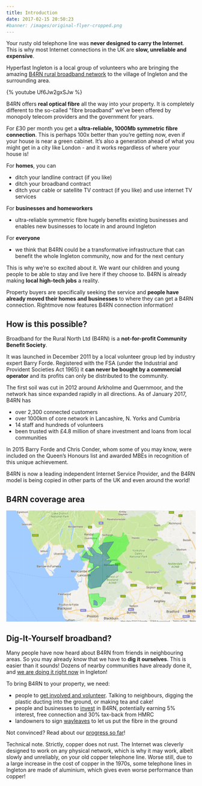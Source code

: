 ```yaml
---
title: Introduction
date: 2017-02-15 20:50:23
#banner: /images/original-flyer-cropped.png
---
```


Your rusty old telephone line was **never designed to carry the Internet**. This is why most Internet connections in the UK are **slow, unreliable and expensive**.

Hyperfast Ingleton is a local group of volunteers who are bringing the amazing [B4RN rural broadband network](https://b4rn.org.uk/) to the village of Ingleton and the surrounding area.

{% youtube Uf6Jw2gxSJw %}


B4RN offers **real optical fibre** all the way into your property. It is completely different to the so-called "fibre broadband" we've been offered by monopoly telecom providers and the government for years.

For £30 per month you get a **ultra-reliable, 1000Mb symmetric fibre connection**. This is perhaps 100x better than you’re getting now, even if your house is near a green cabinet. It’s also a generation ahead of what you might get in a city like London - and it works regardless of where your house is!

For **homes**, you can

- ditch your landline contract (if you like)
- ditch your broadband contract
- ditch your cable or satellite TV contract (if you like) and use internet TV services

For **businesses and homeworkers**

- ultra-reliable symmetric fibre hugely benefits existing businesses and enables new businesses to locate in and around Ingleton

For **everyone**

- we think that B4RN could be a transformative infrastructure that can benefit the whole Ingleton community, now and for the next century

This is why we’re so excited about it. We want our children and young people to be able to stay and live here if they choose to. B4RN is already making **local high-tech jobs** a reality. 

Property buyers are specifically seeking the service and **people have already moved their homes and businesses** to where they can get a B4RN connection. Rightmove now features B4RN connection information! 

## How is this possible?

Broadband for the Rural North Ltd (B4RN) is a **not-for-profit Community Benefit Society**.

It was launched in December 2011 by a local volunteer group led by industry expert Barry Forde. Registered with the FSA (under the Industrial and Provident Societies Act 1965) it **can never be bought by a commercial operator** and its profits can only be distributed to the community.

The first soil was cut in 2012 around Arkholme and Quernmoor, and the network has since expanded rapidly in all directions. As of January 2017, B4RN has

- over 2,300 connected customers
- over 1000km of core network in Lancashire, N. Yorks and Cumbria
- 14 staff and hundreds of volunteers
- been trusted with £4.8 million of share investment and loans from local communities

In 2015 Barry Forde and Chris Conder, whom some of you may know, were included on the Queen’s Honours list and awarded MBEs in recognition of this unique achievement.

B4RN is now a leading independent Internet Service Provider, and the B4RN model is being copied in other parts of the UK and even around the world!

## B4RN coverage area

![B4RN coverage area, actual and planned, January 2017](/images/coverage-area.png)

## Dig-It-Yourself broadband?

Many people have now heard about B4RN from friends in neighbouring areas. So you may already know that we have to **dig it ourselves**. This is easier than it sounds! Dozens of nearby communities have already done it, and [we are doing it right now](/progress/) in Ingleton! 

To bring B4RN to your property, we need:

- people to [get involved and volunteer](/volunteers/). Talking to neighbours, digging the plastic ducting into the ground, or making tea and cake! 
- people and businesses to [invest](/investing/) in B4RN, potentially earning 5% interest, free connection and 30% tax-back from HMRC
- landowners to sign [wayleaves](https://b4rn.org.uk/b4rn-wayleave-agreement/) to let us put the fibre in the ground

Not convinced? Read about our [progress so far](/progress/)!

Technical note. Strictly, copper does not rust. The Internet was cleverly designed to work on any physical network, which is why it may work, albeit slowly and unreliably, on your old copper telephone line. Worse still, due to a large increase in the cost of copper in the 1970s, some telephone lines in Ingleton are made of aluminium, which gives even worse performance than copper!
